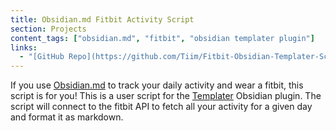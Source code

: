 ```yaml
---
title: Obsidian.md Fitbit Activity Script
section: Projects
content_tags: ["obsidian.md", "fitbit", "obsidian templater plugin"]
links:
  - "[GitHub Repo](https://github.com/Tiim/Fitbit-Obsidian-Templater-Script)"
---
```


If you use [Obsidian.md](https://obsidian.md/) to track your daily activity and wear a fitbit, this script is for you! This is a user script for the [Templater](https://silentvoid13.github.io/Templater/) Obsidian plugin. The script will connect to the fitbit API to fetch all your activity for a given day and format it as markdown.
